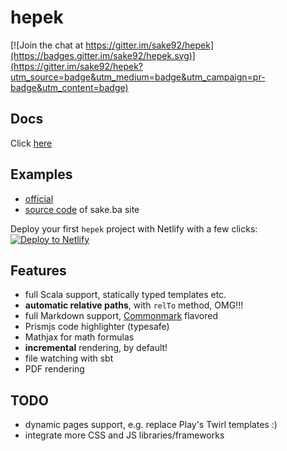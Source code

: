 # hepek

[![Join the chat at https://gitter.im/sake92/hepek](https://badges.gitter.im/sake92/hepek.svg)](https://gitter.im/sake92/hepek?utm_source=badge&utm_medium=badge&utm_campaign=pr-badge&utm_content=badge)

## Docs
Click [here](https://sake92.github.io/hepek)

## Examples

- [official](https://github.com/sake92/hepek-examples)
- [source code](https://github.com/sake92/sake-ba-source) of sake.ba site

Deploy your first `hepek` project with Netlify with a few clicks:  
[![Deploy to Netlify](https://www.netlify.com/img/deploy/button.svg)](https://app.netlify.com/start/deploy?repository=https://github.com/sake92/hepek-starter)

## Features
- full Scala support, statically typed templates etc.
- **automatic relative paths**, with `relTo` method, OMG!!!
- full Markdown support, [Commonmark](http://commonmark.org/) flavored
- Prismjs code highlighter (typesafe)
- Mathjax for math formulas
- **incremental** rendering, by default!
- file watching with sbt
- PDF rendering

## TODO
- dynamic pages support, e.g. replace Play's Twirl templates :)
- integrate more CSS and JS libraries/frameworks
